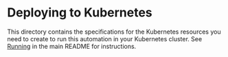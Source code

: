 # Deploying to Kubernetes

This directory contains the specifications for the Kubernetes
resources you need to create to run this automation in your Kubernetes
cluster.  See [Running][run] in the main README for instructions.

[run]: ../../README.md#running
